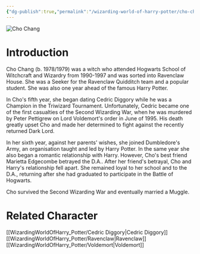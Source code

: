 ```yaml
---
{"dg-publish":true,"permalink":"/wizarding-world-of-harry-potter/cho-chang/","dgPassFrontmatter":true}
---
```


![Cho Chang](http://rxbg5ysja.bkt.gdipper.com/Cho_Chang.png)
# Introduction
Cho Chang (b. 1978/1979) was a witch who attended Hogwarts School of Witchcraft and Wizardry from 1990-1997 and was sorted into Ravenclaw House. She was a Seeker for the Ravenclaw Quidditch team and a popular student. She was also one year ahead of the famous Harry Potter.

In Cho's fifth year, she began dating Cedric Diggory while he was a Champion in the Triwizard Tournament. Unfortunately, Cedric became one of the first casualties of the Second Wizarding War, when he was murdered by Peter Pettigrew on Lord Voldemort's order in June of 1995. His death greatly upset Cho and made her determined to fight against the recently returned Dark Lord.

In her sixth year, against her parents' wishes, she joined Dumbledore's Army, an organisation taught and led by Harry Potter. In the same year she also began a romantic relationship with Harry. However, Cho's best friend Marietta Edgecombe betrayed the D.A.. After her friend's betrayal, Cho and Harry's relationship fell apart. She remained loyal to her school and to the D.A., returning after she had graduated to participate in the Battle of Hogwarts.

Cho survived the Second Wizarding War and eventually married a Muggle.

# Related Character
[[WizardingWorldOfHarry_Potter/Cedric Diggory\|Cedric Diggory]]
[[WizardingWorldOfHarry_Potter/Ravenclaw\|Ravenclaw]]
[[WizardingWorldOfHarry_Potter/Voldemort\|Voldemort]]
